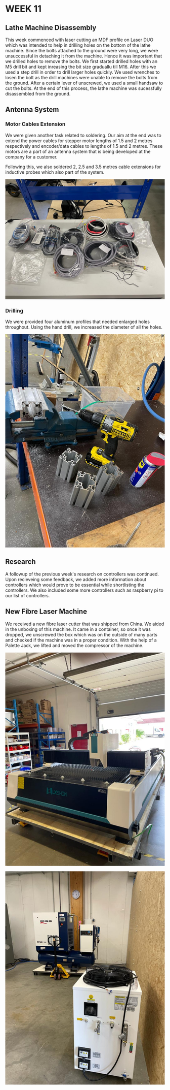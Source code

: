 # WEEK 11

## Lathe Machine Disassembly

This week commenced with laser cutting an MDF profile on Laser DUO which was intended to help in drilling holes on the bottom of the lathe machine. Since the bolts attached to the ground were very long, we were unsuccessful in detaching it from the machine. Hence it was important that we drilled holes to remove the bolts. We first started drilled holes with an M5 drill bit and kept inreasing the bit size graduallu till M16. After this we used a step drill in order to drill larger holes quickly. We used wrenches to losen the bolt as the drill machines were unable to remove the bolts from the ground. After a certain lever of unscrewed, we used a small handsaw to cut the bolts. At the end of this process, the lathe machine was sucessfully disassembled from the ground.

## Antenna System

### Motor Cables Extension

We were given another task related to soldering. Our aim at the end was to extend the power cables for stepper motor lengths of 1.5 and 2 metres respectively and encoder/data cables to lengths of 1.5 and 2 metres. These motors are a part of an antenna system that is being developed at the company for a customer.

Following this, we also soldered 2, 2.5 and 3.5 metres cable extensions for inductive probes which also part of the system.

![Soldered cables](IMG54.jpeg)

### Drilling

We were provided four aluminum profiles that needed enlarged holes throughout. Using the hand drill, we increased the diameter of all the holes.

![Drilled Profiles](IMG55.jpeg)


## Research

A followup of the previous week's research on controllers was continued. Upon recieveing some feedback, we added more information about controllers which would prove to be essential while shortlisting the controllers.
We also included some more controllers such as raspberry pi to our list of controllers.

## New Fibre Laser Machine

We received a new fibre laser cutter that was shipped from China. We aided in the unboxing of this machine. It came in a container, so once it was dropped, we unscrewed the box which was on the outside of many parts and checked if the machine was in a proper condition. With the help of a Palette Jack, we lifted and moved the compressor of the machine.

![Fibre Laser ](IMG56.jpeg)

![Chiller and Air Compressor](IMG57.jpeg)


